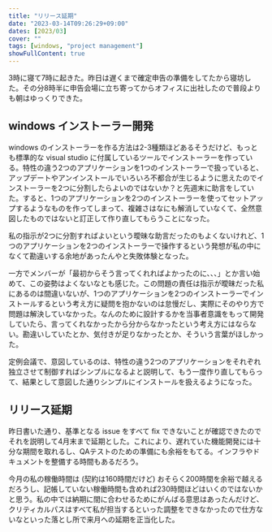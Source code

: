 ```yaml
---
title: "リリース延期"
date: "2023-03-14T09:26:29+09:00"
dates: [2023/03]
cover: ""
tags: [windows, "project management"]
showFullContent: true
---
```


3時に寝て7時に起きた。昨日は遅くまで確定申告の準備をしてたから寝坊した。その分8時半に申告会場に立ち寄ってからオフィスに出社したので普段よりも朝はゆっくりできた。

## windows インストーラー開発

windows のインストーラーを作る方法は2-3種類ほどあるそうだけど、もっとも標準的な visual studio に付属しているツールでインストーラーを作っている。特性の違う2つのアプリケーションを1つのインストーラーで扱っていると、アップデートやアンインストールでいろいろ不都合が生じるように思えたのでインストーラーを2つに分割したらよいのではないか？と先週末に助言をしていた。すると、1つのアプリケーションを2つのインストーラーを使ってセットアップするようなものを作ってしまって、複雑さはなにも解消していなくて、全然意図したものではないと訂正して作り直してもらうことになった。

私の指示が2つに分割すればよいという曖昧な助言だったのもよくないけれど、1つのアプリケーションを2つのインストーラーで操作するという発想が私の中になくて勘違いする余地があったんやと失敗体験となった。

一方でメンバーが「最初からそう言ってくれればよかったのに、、、」とか言い始めて、この姿勢はよくないなとも感じた。この問題の責任は指示が曖昧だった私にあるのは間違いないが、1つのアプリケーションを2つのインストーラーでインストールするという考え方に疑問を抱かないのは怠慢だし、実際にそのやり方で問題は解決していなかった。なんのために設計するかを当事者意識をもって開発していたら、言ってくれなかったから分からなかったという考え方にはならない。勘違いしていたとか、気付きが足りなかったとか、そういう言葉がほしかった。

定例会議で、意図しているのは、特性の違う2つのアプリケーションをそれぞれ独立させて制御すればシンプルになるよと説明して、もう一度作り直してもらって、結果として意図した通りシンプルにインストールを扱えるようになった。

## リリース延期

昨日書いた通り、基準となる issue をすべて fix できないことが確認できたのでそれを説明して4月末まで延期とした。これにより、遅れていた機能開発には十分な期間を取れるし、QAテストのための準備にも余裕をもてる。インフラやドキュメントを整備する時間もあるだろう。

今月の私の稼働時間は (契約は160時間だけど) おそらく200時間を余裕で越えるだろうし、記帳していない稼働時間も含めれば230時間ほどはいくのではないかと思う。私の中では納期に間に合わせるためにがんばる意思はあったんだけど、クリティカルパスはすべて私が担当するといった調整をできなかったので仕方ないなといった落とし所で来月への延期を正当化した。
